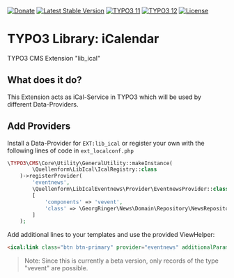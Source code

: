 [![Donate](https://img.shields.io/badge/Donate-PayPal-green.svg?style=for-the-badge)](https://www.paypal.me/quellenform)
[![Latest Stable Version](https://img.shields.io/packagist/v/quellenform/t3x-lib-ical?style=for-the-badge)](https://packagist.org/packages/quellenform/t3x-lib-ical)
[![TYPO3 11](https://img.shields.io/badge/TYPO3-11-%23f49700.svg?style=for-the-badge)](https://get.typo3.org/version/11)
[![TYPO3 12](https://img.shields.io/badge/TYPO3-12-%23f49700.svg?style=for-the-badge)](https://get.typo3.org/version/12)
[![License](https://img.shields.io/packagist/l/quellenform/t3x-lib-ical?style=for-the-badge)](https://packagist.org/packages/quellenform/t3x-lib-ical)

# TYPO3 Library: iCalendar

TYPO3 CMS Extension "lib_ical"

## What does it do?

This Extension acts as iCal-Service in TYPO3 which will be used by different Data-Providers.

## Add Providers

Install a Data-Provider for `EXT:lib_ical` or register your own with the following lines of code in `ext_localconf.php`

```php
\TYPO3\CMS\Core\Utility\GeneralUtility::makeInstance(
        \Quellenform\LibIcal\IcalRegistry::class
    )->registerProvider(
        'eventnews',
        \Quellenform\LibIcalEventnews\Provider\EventnewsProvider::class,
        [
            'components' => 'vevent',
            'class' => \GeorgRinger\News\Domain\Repository\NewsRepository::class
        ]
    );
```

Add additional lines to your templates and use the provided ViewHelper:

```html
<ical:link class="btn btn-primary" provider="eventnews" additionalParams="{uid:newsItem.uid,custom:'value'}">Download</ical:link>
```

> Note: Since this is currently a beta version, only records of the type "vevent" are possible.
